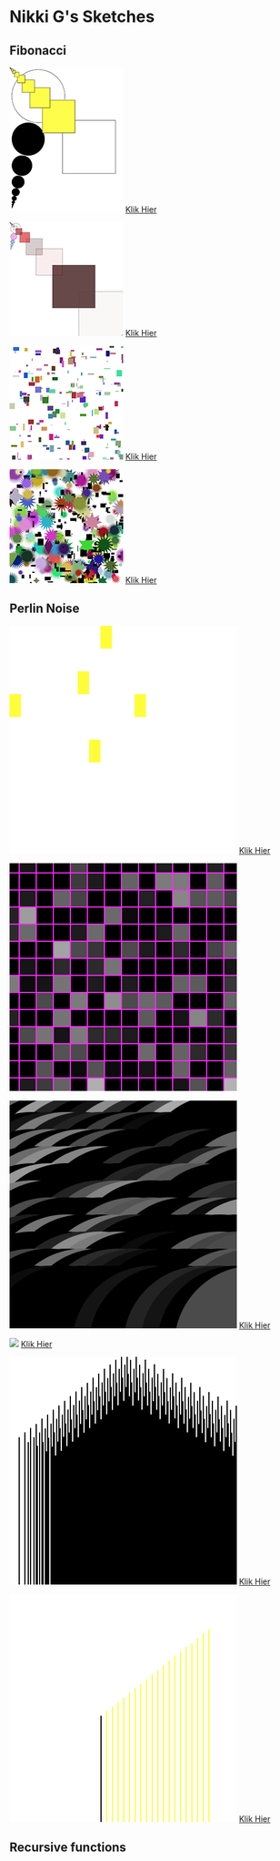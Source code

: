 # Nikki G's Sketches

## Fibonacci
<!--![](Nikki_G/imagefile.png)-->
![](Nikki_G/Fibonacci/fibonacci_2.png)
[Klik Hier](Nikki_G/Fibonacci/fibonacci_2.pv)

![](Nikki_G/Fibonacci/fibonacci_1.png)
[Klik Hier](Nikki_G/Fibonacci/fibonacci_1.pv)

![](Nikki_G/Random/random_1.png)
[Klik Hier](Nikki_G/Random/Random_1.pv)

![](Nikki_G/Random/random_2.png)
[Klik Hier](Nikki_G/Random/Random_2.pv)


## Perlin Noise
![](Nikki_G/Perlin/perlin_1.gif)
[Klik Hier](Nikki_G/Perlin/perlin_1.pv)

![](Nikki_G/Perlin/perlin_2.gif)

![](Nikki_G/Perlin/perlin_3.gif)
[Klik Hier](Nikki_G/Perlin/perlin_3.pv)

![](Nikki_G/Perlin/perlin_5.gif)
[Klik Hier](Nikki_G/Perlin/perlin_5.pv)

![](Nikki_G/Perlin/perlin_6.gif)
[Klik Hier](Nikki_G/Perlin/perlin_6.pv)

![](Nikki_G/Perlin/perlin_7.gif)
[Klik Hier](Nikki_G/Perlin/perlin_7.pv)



## Recursive functions
            
